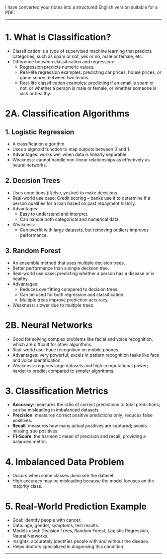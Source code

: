 
I have converted your notes into a structured English version suitable for a PDF:

---

# 1. What is Classification?
- Classification is a type of supervised machine learning that predicts categories, such as spam or not, yes or no, male or female, etc.
- Difference between classification and regression:
  - Regression predicts numeric values.
  - Real-life regression examples: predicting car prices, house prices, or game scores between two teams.
  - Real-life classification examples: predicting if an email is spam or not, or whether a person is male or female, or whether someone is sick or healthy.

# 2A. Classification Algorithms

## 1. Logistic Regression
- A classification algorithm.
- Uses a sigmoid function to map outputs between 0 and 1.
- Advantages: works well when data is linearly separable.
- Weakness: cannot handle non-linear relationships as effectively as neural networks.

## 2. Decision Trees
- Uses conditions (if/else, yes/no) to make decisions.
- Real-world use case: Credit scoring – banks use it to determine if a person qualifies for a loan based on past repayment history.
- Advantages:
  - Easy to understand and interpret.
  - Can handle both categorical and numerical data.
- Weakness:
  - Can overfit with large datasets, but removing outliers improves performance.

## 3. Random Forest
- An ensemble method that uses multiple decision trees.
- Better performance than a single decision tree.
- Real-world use case: predicting whether a person has a disease or is healthy.
- Advantages:
  - Reduces overfitting compared to decision trees.
  - Can be used for both regression and classification.
  - Multiple trees improve prediction accuracy.
- Weakness: slower due to multiple trees.

# 2B. Neural Networks
- Good for solving complex problems like facial and voice recognition, which are difficult for other algorithms.
- Real-world use: Face recognition on mobile phones.
- Advantages: very powerful; excels in pattern recognition tasks like face and voice identification.
- Weakness: requires large datasets and high computational power; harder to predict compared to simpler algorithms.

# 3. Classification Metrics
- **Accuracy**: measures the ratio of correct predictions to total predictions; can be misleading in imbalanced datasets.
- **Precision**: measures correct positive predictions only; reduces false positives.
- **Recall**: measures how many actual positives are captured; avoids missing true positives.
- **F1-Score**: the harmonic mean of precision and recall, providing a balanced metric.

# 4. Imbalanced Data Problem
- Occurs when some classes dominate the dataset.
- High accuracy may be misleading because the model focuses on the majority class.

# 5. Real-World Prediction Example
- Goal: identify people with cancer.
- Data: age, gender, symptoms, test results.
- Models used: Decision Trees, Random Forest, Logistic Regression, Neural Networks.
- Insights: accurately identifies people with and without the disease.
- Helps doctors specialized in diagnosing this condition.

---

